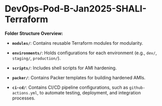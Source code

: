 # DevOps-Pod-B-Jan2025-SHALI-Terraform

**Folder Structure Overview:**

- **`modules/`**: Contains reusable Terraform modules for modularity.

- **`environments/`**: Holds configurations for each environment (e.g., `dev/`, `staging/`, `production/`).

- **`scripts/`**: Includes shell scripts for AMI hardening.

- **`packer/`**: Contains Packer templates for building hardened AMIs.

- **`ci-cd/`**: Contains CI/CD pipeline configurations, such as `github-actions.yml`, to automate testing, deployment, and integration processes.

